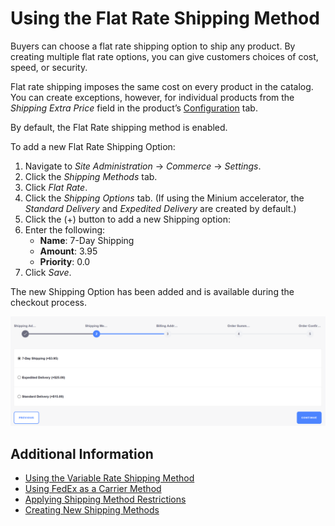 # Using the Flat Rate Shipping Method

Buyers can choose a flat rate shipping option to ship any product. By creating multiple flat rate options, you can give customers choices of cost, speed, or security.

Flat rate shipping imposes the same cost on every product in the catalog. You can create exceptions, however, for individual products from the _Shipping Extra Price_ field in the product’s [Configuration](https://help.liferay.com/hc/articles/360017870032-Configuration-#shipping) tab.

By default, the Flat Rate shipping method is enabled.

To add a new Flat Rate Shipping Option:

1. Navigate to _Site Administration_ → _Commerce_ → _Settings_.
1. Click the _Shipping Methods_ tab.
1. Click _Flat Rate_.
1. Click the _Shipping Options_ tab. (If using the Minium accelerator, the _Standard Delivery_ and _Expedited Delivery_ are created by default.)
1. Click the (+) button to add a new Shipping option:
1. Enter the following:
    * **Name**: 7-Day Shipping
    * **Amount**: 3.95
    * **Priority**: 0.0
1. Click _Save_.

The new Shipping Option has been added and is available during the checkout process.

   ![Adding a flat rate shipping option](./using-the-flat-rate-shipping-method/images/01.png)

## Additional Information

* [Using the Variable Rate Shipping Method]()
* [Using FedEx as a Carrier Method](../sales/using-fedex-as-a-carrier-method.md)
* [Applying Shipping Method Restrictions](../sales/applying-shipping-method-restrictions.md)
* [Creating New Shipping Methods](https://help.liferay.com/hc/en-us/articles/360020751831)

